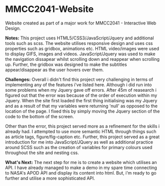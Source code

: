 # MMCC2041-Website
Website created as part of a major work for MMCC2041 - Interactive Web Design.

**Notes:**
This project uses HTML5/CSS3/JavaScript/Jquery and additional tools such as scss.
The website utilises responsive design and uses css properties such as gridbox, animations etc.
HTML video/images were used to display GIFS, images and videos.
JavaScript/Jquery was used to make the navigation dissapear whilst scrolling down and reappear when scrolling up. Further, the gridbox was designed to make the subtitles appear/disappear as the user hovers over them.

**Challenges:** Overall i didn't find this project very challenging in terms of implementing any of the features i've listed here. Although i did run into some problems when my Jquery gave off errors. After 45m of reasearch i figured out that the error was because of the order of execution within my Jquery. When the site first loaded the first thing initialising was my Jquery and as a result of that my variables were returning 'null' as opposed to the location of the page. I fixed this by simply moving the Jquery section of the code to the bottom of the screen.

Other than the error, this project served more as a refinement for the skills i already had. I attempted to use more semantic HTML through things such as article tags, figure/fig-caption etc. Further, this project served as a great introduction for me into JavaScript/JQuery as well as additional practice around SCSS such as the creation of variables for primary colours used throughout the site and nesting css.

**What's Next:** The next step for me is to create a website which utilises an API. I have already managed to make a demo in my spare time connecting to NASA's APOD API and display its content into html. But, i'm ready to go further and utilise a more sophisticated API.
